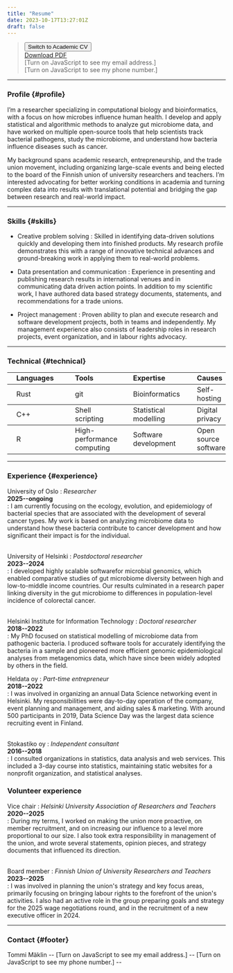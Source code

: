 ```yaml
---
title: "Resume"
date: 2023-10-17T13:27:01Z
draft: false
---
```

> <button type="button" name="cv-switcher" onclick="location.href='/academic-cv'">Switch to Academic CV</button>
> &ZeroWidthSpace;  
> &ZeroWidthSpace;[Download PDF](/documents/resume_tommi_maklin.pdf)  
> &ZeroWidthSpace;<script src="/js/contact_me.js"></script><noscript>[Turn on JavaScript to see my email address.]</noscript>  
> &ZeroWidthSpace;<script src="/js/call_me.js"></script><noscript>[Turn on JavaScript to see my phone number.]</noscript>  

------

### Profile {#profile}
I’m a researcher specializing in computational biology and bioinformatics, with
a focus on how microbes influence human health. I develop and apply statistical
and algorithmic methods to analyze gut microbiome data, and have worked on
multiple open-source tools that help scientists track bacterial pathogens, study
the microbiome, and understand how bacteria influence diseases such as cancer.

My background spans academic research, entrepreneurship, and the trade union
movement, including organizing large-scale events and being elected to the board
of the Finnish union of university researchers and teachers. I’m interested
advocating for better working conditions in academia and turning complex data
into results with translational potential and bridging the gap between research
and real-world impact.

------

### Skills {#skills}
* Creative problem solving
  : Skilled in identifying data-driven solutions quickly and developing them
    into finished products. My research profile demonstrates this with a range
    of innovative technical advances and ground-breaking work in applying them
    to real-world problems.

* Data presentation and communication
  : Experience in presenting and publishing research results in international
    venues and in communicating data driven action points. In addition to my
    scientific work, I have authored data based strategy documents, statements,
    and recommendations for a trade unions.

* Project management
  : Proven ability to plan and execute research and software development
    projects, both in teams and independently. My management experience also
    consists of leadership roles in research projects, event organization, and
    in labour rights advocacy.

-------

### Technical {#technical}
<table class="tg">
<tbody>
  <tr>
    <td class="tg-0lax"><b>&nbsp;&nbsp;&nbsp;Languages&nbsp;&nbsp;&nbsp;</b></td>
    <td class="tg-0lax"><b>&nbsp;</b></td>
    <td class="tg-0lax"><b>Tools</b></td>
    <td class="tg-0lax"><b>&nbsp;</b></td>
    <td class="tg-0lax"><b>Expertise</b></td>
    <td class="tg-0lax"><b>&nbsp;</b></td>
    <td class="tg-0lax"><b>Causes</b></td>
  </tr>
</tbody>
<tbody>
  <tr>
    <td class="tg-0lax">&nbsp;&nbsp;&nbsp;Rust</td>
    <td class="tg-0lax"><b>&nbsp;</b></td>
    <td class="tg-0lax">git</td>
    <td class="tg-0lax"><b>&nbsp;</b></td>
    <td class="tg-0lax">Bioinformatics</td>
    <td class="tg-0lax"><b>&nbsp;</b></td>
    <td class="tg-0lax">Self-hosting</td>
  </tr>
</tbody>
<tbody>
  <tr>
    <td class="tg-0lax">&nbsp;&nbsp;&nbsp;C++</td>
    <td class="tg-0lax"><b>&nbsp;</b></td>
    <td class="tg-0lax">Shell scripting</td>
    <td class="tg-0lax"><b>&nbsp;</b></td>
    <td class="tg-0lax">Statistical modelling</td>
    <td class="tg-0lax"><b>&nbsp;</b></td>
    <td class="tg-0lax">Digital privacy</td>
  </tr>
</tbody>
<tbody>
  <tr>
    <td class="tg-0lax">&nbsp;&nbsp;&nbsp;R</td>
    <td class="tg-0lax"><b>&nbsp;</b></td>
    <td class="tg-0lax">High-performance computing&nbsp;&nbsp;&nbsp;</td>
    <td class="tg-0lax"><b>&nbsp;</b></td>
    <td class="tg-0lax">Software development&nbsp;&nbsp;&nbsp;</td>
    <td class="tg-0lax"><b>&nbsp;</b></td>
    <td class="tg-0lax">Open source software</td>
  </tr>
</tbody>
</table>

------

### Experience {#experience}

University of Oslo
: *Researcher*  
  __2025--ongoing__  
: I am currently focusing on the ecology, evolution, and epidemiology of
bacterial species that are associated with the development of several cancer
types. My work is based on analyzing microbiome data to understand how these
bacteria contribute to cancer development and how significant their impact is
for the individual. <br><br>

University of Helsinki
: *Postdoctoral researcher*  
  __2023--2024__  
: I developed highly scalable softwarefor microbial genomics, which enabled
comparative studies of gut microbiome diversity between high and low-to-middle
income countries. Our results culminated in a research paper linking diversity
in the gut microbiome to differences in population-level incidence of colorectal
cancer. <br><br>

Helsinki Institute for Information Technology
: *Doctoral researcher*  
  __2018--2022__  
: My PhD focused on statistical modelling of microbiome data from pathogenic
bacteria. I produced software tools for accurately identifying the bacteria in a
sample and pioneered more efficient genomic epidemiological analyses from
metagenomics data, which have since been widely adopted by others in the field.

Heldata oy
: *Part-time entrepreneur*  
  __2018--2022__  
: I was involved in organizing an annual Data Science networking event in
Helsinki. My responsibilities were day-to-day operation of the company, event
planning and management, and aiding sales & marketing. With around 500
participants in 2019, Data Science Day was the largest data
science recruiting event in Finland. <br><br>

Stokastiko oy
: *Independent consultant*  
  __2016--2018__  
: I consulted organizations in statistics, data analysis and web services. This
  included a 3-day course into statistics, maintaining static websites for a
  nonprofit organization, and statistical analyses.

### Volunteer experience
Vice chair
: *Helsinki University Association of Researchers and Teachers*  
 __2020--2025__  
: During my terms, I worked on making the union more proactive, on member
recruitment, and on increasing our influence to a level more proportional to our
size. I also took extra responsibility in management of the union, and wrote several
statements, opinion pieces, and strategy documents that influenced its
direction. <br> <br>

Board member
: *Finnish Union of University Researchers and Teachers*  
 __2023--2025__  
: I was involved in planning the union's strategy and key focus areas, primarily
focusing on bringing labour rights to the forefront of the union's activities. I
also had an active role in the group preparing goals and strategy for
the 2025 wage negotiations round, and in the recruitment of a new
executive officer in 2024.

-----

### Contact {#footer}
Tommi M&auml;klin -- <script src="/js/contact_me.js"></script><noscript>[Turn on JavaScript to see my email address.]</noscript> -- <script src="/js/call_me.js"></script><noscript>[Turn on JavaScript to see my phone number.]</noscript> -- [<i class="fab fa-linkedin-in fa-1x text-muted"></i>](https://linkedin.com/in/tmaklin)
